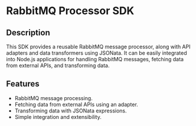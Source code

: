 # RabbitMQ Processor SDK

## Description

This SDK provides a reusable RabbitMQ message processor, along with API adapters and data transformers using JSONata. It can be easily integrated into Node.js applications for handling RabbitMQ messages, fetching data from external APIs, and transforming data.

## Features

- RabbitMQ message processing.
- Fetching data from external APIs using an adapter.
- Transforming data with JSONata expressions.
- Simple integration and extensibility.
